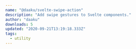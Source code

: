 ```yaml
---
name: "@daaku/svelte-swipe-action"
description: "Add swipe gestures to Svelte components."
author: "daaku"
downloads: 5
updated: "2020-09-21T13:19:18.333Z"
tags: 
  - utility
---
```

